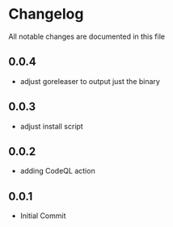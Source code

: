 # Changelog

All notable changes are documented in this file


## 0.0.4

- adjust goreleaser to output just the binary

## 0.0.3

- adjust install script

## 0.0.2

- adding CodeQL action

## 0.0.1

- Initial Commit
